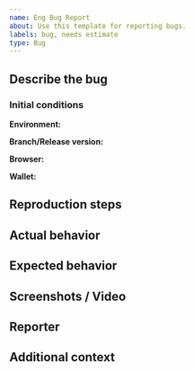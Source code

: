 ```yaml
---
name: Eng Bug Report
about: Use this template for reporting bugs.
labels: bug, needs estimate
type: Bug
---
```


## Describe the bug
<!-- A clear and concise description of what the bug is. -->

### Initial conditions
<!-- What was the state of the system before the bug was encountered? -->
**Environment:** 
<!-- e.g. staging, production, etc -->
**Branch/Release version:** 
<!-- e.g. master, develop, etc -->
**Browser:** 
<!-- e.g. Chrome, Firefox, etc -->
**Wallet:** 
<!-- e.g. MetaMask, Coinbase, etc -->

## Reproduction steps
<!-- Steps to reproduce, or note if cannot be reproduced -->

## Actual behavior
<!-- A clear and concise description of what is expect to happen. -->

## Expected behavior
<!-- A clear and concise description of what you expected to happen. -->

## Screenshots / Video
<!-- Omit if not applicable -->
<!-- If on a browser include a screenshot of the console -->

## Reporter
<!-- e.g. external client, engineering team, growth team -->

## Additional context
<!-- Any other context about the problem -->
